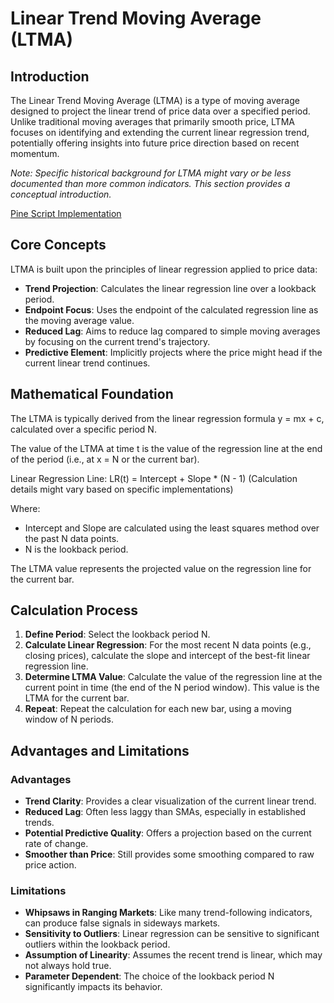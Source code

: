# Linear Trend Moving Average (LTMA)

## Introduction

The Linear Trend Moving Average (LTMA) is a type of moving average designed to project the linear trend of price data over a specified period. Unlike traditional moving averages that primarily smooth price, LTMA focuses on identifying and extending the current linear regression trend, potentially offering insights into future price direction based on recent momentum.

*Note: Specific historical background for LTMA might vary or be less documented than more common indicators. This section provides a conceptual introduction.*

[Pine Script Implementation](https://github.com/mihakralj/pinescript/blob/main/indicators/trends_IIR/ltma.pine)

## Core Concepts

LTMA is built upon the principles of linear regression applied to price data:

- **Trend Projection**: Calculates the linear regression line over a lookback period.
- **Endpoint Focus**: Uses the endpoint of the calculated regression line as the moving average value.
- **Reduced Lag**: Aims to reduce lag compared to simple moving averages by focusing on the current trend's trajectory.
- **Predictive Element**: Implicitly projects where the price might head if the current linear trend continues.

## Mathematical Foundation

The LTMA is typically derived from the linear regression formula y = mx + c, calculated over a specific period N.

The value of the LTMA at time t is the value of the regression line at the end of the period (i.e., at x = N or the current bar).

Linear Regression Line: LR(t) = Intercept + Slope * (N - 1)
(Calculation details might vary based on specific implementations)

Where:

- Intercept and Slope are calculated using the least squares method over the past N data points.
- N is the lookback period.

The LTMA value represents the projected value on the regression line for the current bar.

## Calculation Process

1. **Define Period**: Select the lookback period N.
2. **Calculate Linear Regression**: For the most recent N data points (e.g., closing prices), calculate the slope and intercept of the best-fit linear regression line.
3. **Determine LTMA Value**: Calculate the value of the regression line at the current point in time (the end of the N period window). This value is the LTMA for the current bar.
4. **Repeat**: Repeat the calculation for each new bar, using a moving window of N periods.

## Advantages and Limitations

### Advantages

- **Trend Clarity**: Provides a clear visualization of the current linear trend.
- **Reduced Lag**: Often less laggy than SMAs, especially in established trends.
- **Potential Predictive Quality**: Offers a projection based on the current rate of change.
- **Smoother than Price**: Still provides some smoothing compared to raw price action.

### Limitations

- **Whipsaws in Ranging Markets**: Like many trend-following indicators, can produce false signals in sideways markets.
- **Sensitivity to Outliers**: Linear regression can be sensitive to significant outliers within the lookback period.
- **Assumption of Linearity**: Assumes the recent trend is linear, which may not always hold true.
- **Parameter Dependent**: The choice of the lookback period N significantly impacts its behavior.
